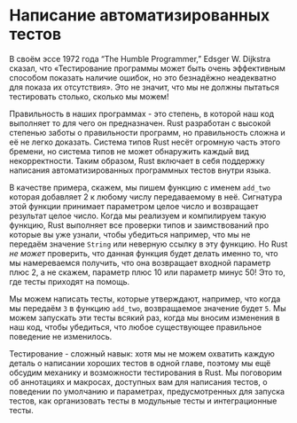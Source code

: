 # Написание автоматизированных тестов

В своём эссе 1972 года “The Humble Programmer,” Edsger W. Dijkstra сказал, что «Тестирование программы может быть очень эффективным способом показать наличие ошибок, но это безнадёжно неадекватно для показа их отсутствия». Это не значит, что мы не должны пытаться тестировать столько, сколько мы можем!

Правильность в наших программах - это степень, в которой наш код выполняет то для чего он предназначен. Rust разработан с высокой степенью заботы о правильности программ, но правильность сложна и её не легко доказать. Система типов Rust несёт огромную часть этого бремени, но система типов не может обнаружить каждый вид некорректности. Таким образом, Rust включает в себя поддержку написания автоматизированных программных тестов внутри языка.

В качестве примера, скажем, мы пишем функцию с именем `add_two` которая добавляет 2 к любому числу передаваемому в неё. Сигнатура этой функции принимает параметром целое число и возвращает результат целое число. Когда мы реализуем и компилируем такую функцию, Rust выполняет все проверки типов и заимствований про которые вы уже узнали, чтобы убедиться например, что мы не передаём значение `String` или неверную ссылку в эту функцию. Но Rust *не может* проверить, что данная функция будет делать именно то, что мы намереваемся получить, что она возвращает входной параметр плюс 2, а не скажем, параметр плюс 10 или параметр минус 50! Это то, где тесты приходят на помощь.

Мы можем написать тесты, которые утверждают, например, что когда мы передаём `3` в функцию `add_two`, возвращаемое значение будет `5`. Мы можем запускать эти тесты всякий раз, когда мы вносим изменения в наш код, чтобы убедиться, что любое существующее правильное поведение не изменилось.

Тестирование - сложный навык: хотя мы не можем охватить каждую деталь о написании хороших тестов в одной главе, поэтому мы ещё обсудим механику и возможности тестирования в Rust. Мы поговорим об аннотациях и макросах, доступных вам для написания тестов, о поведении по умолчанию и параметрах, предусмотренных для запуска тестов, как организовать тесты в модульные тесты и интеграционные тесты.

